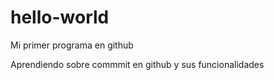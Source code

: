 # hello-world
Mi primer programa en github

Aprendiendo sobre commmit en github y sus funcionalidades
